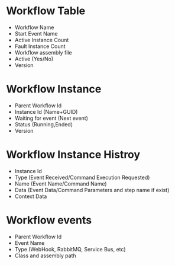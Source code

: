 ﻿# Workflow Table
* Workflow Name
* Start Event Name
* Active Instance Count
* Fault Instance Count
* Workflow assembly file
* Active (Yes/No)
* Version

# Workflow Instance
* Parent Workflow Id
* Instance Id (Name+GUID)
* Waiting for event (Next event)
* Status (Running,Ended)
* Version

# Workflow Instance Histroy
* Instance Id
* Type (Event Received/Command Execution Requested)
* Name (Event Name/Command Name)
* Data (Event Data/Command Parameters and step name if exist)
* Context Data

# Workflow events
* Parent Workflow Id
* Event Name
* Type (WebHook, RabbitMQ, Service Bus, etc)
* Class and assembly path